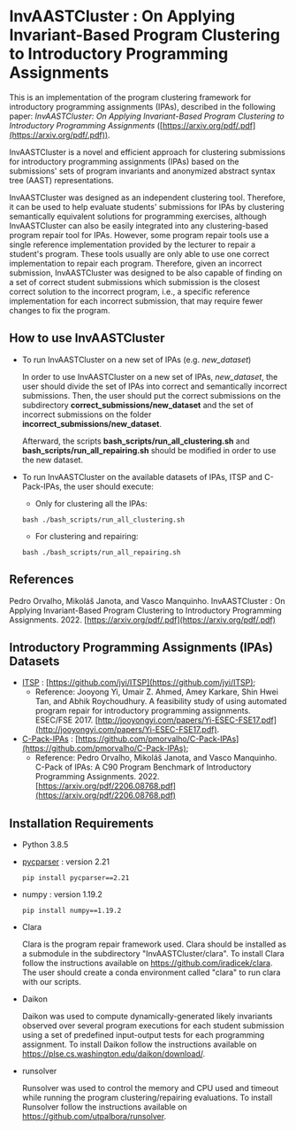 # InvAASTCluster : On Applying Invariant-Based Program Clustering to Introductory Programming Assignments

This is an implementation of the program clustering framework for introductory programming assignments (IPAs), described in the following paper: _InvAASTCluster: On Applying Invariant-Based Program Clustering to Introductory Programming Assignments_ ([https://arxiv.org/pdf/.pdf](https://arxiv.org/pdf/.pdf)).

InvAASTCluster is a novel and efficient approach for clustering submissions for introductory programming assignments (IPAs) based on the submissions' sets of program invariants and anonymized abstract syntax tree (AAST) representations.

InvAASTCluster was designed as an independent clustering tool. Therefore, it can be used to help evaluate students' submissions for IPAs by clustering semantically equivalent solutions for programming exercises,
although InvAASTCluster can also be easily integrated into any clustering-based program repair tool for IPAs.
However, some program repair tools use a single reference implementation provided by the lecturer to repair a student's program. These tools usually are only able to use one correct implementation to repair each program.
Therefore, given an incorrect submission, InvAASTCluster was designed to be also capable of finding on a set of correct student submissions which submission is the closest correct solution to the incorrect program, i.e., a specific reference implementation for each incorrect submission, that may require fewer changes to fix the program.

## How to use InvAASTCluster

+ To run InvAASTCluster on a new set of IPAs (e.g. _new_dataset_)

  In order to use InvAASTCluster on a new set of IPAs, _new_dataset_, the user should divide the set of IPAs into correct and semantically incorrect submissions. Then, the user should put the correct submissions on the subdirectory    **correct_submissions/new_dataset** and the set of incorrect submissions on the folder **incorrect_submissions/new_dataset**.

  Afterward, the scripts **bash_scripts/run_all_clustering.sh** and **bash_scripts/run_all_repairing.sh** should be modified in order to use the new dataset.
  
+ To run InvAASTCluster on the available datasets of IPAs, ITSP and C-Pack-IPAs, the user should execute:

  + Only for clustering all the IPAs:
  ```
  bash ./bash_scripts/run_all_clustering.sh
  ```

  + For clustering and repairing:
  ```
  bash ./bash_scripts/run_all_repairing.sh
  ```

## References

Pedro Orvalho, Mikoláš Janota, and Vasco Manquinho. InvAASTCluster : On Applying Invariant-Based Program Clustering to Introductory Programming Assignments. 2022. [https://arxiv.org/pdf/.pdf](https://arxiv.org/pdf/.pdf)

## Introductory Programming Assignments (IPAs) Datasets 

+ [ITSP](https://github.com/pmorvalho/MultIPAs/tree/main/itsp/correct_submissions/year-1) : [https://github.com/jyi/ITSP](https://github.com/jyi/ITSP);
    - Reference: Jooyong Yi, Umair Z. Ahmed, Amey Karkare, Shin Hwei Tan, and Abhik Roychoudhury. A feasibility study of using automated program repair for introductory programming assignments. ESEC/FSE 2017. [http://jooyongyi.com/papers/Yi-ESEC-FSE17.pdf](http://jooyongyi.com/papers/Yi-ESEC-FSE17.pdf).
+ [C-Pack-IPAs](https://github.com/pmorvalho/C-Pack-IPAs) : [https://github.com/pmorvalho/C-Pack-IPAs](https://github.com/pmorvalho/C-Pack-IPAs);
    - Reference: Pedro Orvalho, Mikoláš Janota, and Vasco Manquinho. C-Pack of IPAs: A C90 Program Benchmark of Introductory Programming Assignments. 2022. [https://arxiv.org/pdf/2206.08768.pdf](https://arxiv.org/pdf/2206.08768.pdf) 


## Installation Requirements

+ Python 3.8.5
+ [pycparser](https://github.com/eliben/pycparser) : version 2.21
  ```
  pip install pycparser==2.21
  ```
+ numpy : version 1.19.2
  ```
  pip install numpy==1.19.2
  ```

+ Clara

   Clara is the program repair framework used. Clara should be installed as a submodule in the subdirectory "InvAASTCluster/clara". To install Clara follow the instructions available on https://github.com/iradicek/clara. The user should create a conda environment called "clara" to run clara with our scripts.

+ Daikon

  Daikon was used to compute dynamically-generated likely invariants observed over several program executions for each student submission using a set of predefined input-output tests for each programming assignment. To install Daikon follow the instructions available on https://plse.cs.washington.edu/daikon/download/.
  
+ runsolver

  Runsolver was used to control the memory and CPU used and timeout while running the program clustering/repairing evaluations. To install Runsolver follow the instructions available on https://github.com/utpalbora/runsolver.
